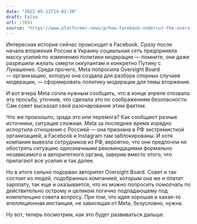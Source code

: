 ```yaml
---
date: "2022-05-12T14:02:30"
draft: False
url: /3091
source: "https://www.platformer.news/p/how-facebook-undercut-the-oversight"
---
```


Интересная история сейчас происходит в Facebook. Сразу после начала вторжения России в Украину социальная сеть предприняла массу усилий по изменению политики модерации — помните, они даже разрешили желать смерти оккупантам и конкретно Путину с Лукашенко. Среди прочего, Meta попросила Oversight Board — организацию, которую она создала для разбора спорных случаев модерации, — сформировать политику модерации для темы вторжения.

И вот вчера Meta сочла нужным сообщить, что в конце апреля отозвала эту просьбу, уточнив, что сделала это по соображениям безопасности. Сам совет высказал своё разочарование этим фактом.

Что же произошло, зрада это или перемога? Как сообщают разные источники, ситуация сложная. Meta за последнее время изрядно испортила отношения с Россией — она признана в РФ экстремисткой организацией, а Facebook и Instagram там заблокированы. И хотя компания вывезла сотрудников из РФ, вероятно, что они предпочли не обострять ситуацию однозначными рекомендациями формально независимого и авторитетного органа, заверив вместо этого, что прилагают все усилия и так далее.

Но в итоге сильно подорван авторитет Oversight Board. Совет и так состоит из людей, подобранных компанией, которым она же и платит зарплату, так еще и оказывается, что их можно попросить помолчать по действительно острому и целиком логично подпадающему под компетенцию совета вопросу. При том, что идея хорошая и какая-то апелляционная инстанция, не зависящая от Meta, безусловно, нужна.

Ну вот, теперь посмотрим, как это будет развиваться дальше.
